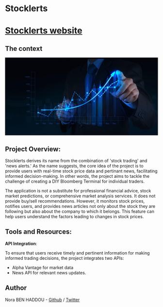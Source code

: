 # Stocklerts


[Stocklerts website](http://stocklerts.tech:5500/)
=================================

## The context
![](./static/assets/img/readme-1.jpg)

## Project Overview:

Stocklerts derives its name from the combination of 'stock trading' and 'news alerts.' As the name suggests, the core idea of the project is to provide users with real-time stock price data and pertinant news, facilitating informed decision-making. In other words,
the project aims to tackle the challenge of creating a DIY Bloomberg Terminal for individual traders.

The application is not a substitute for professional financial advice, stock market predictions, or comprehensive market analysis services. It does not provide buy/sell recommendations. However, it monitors stock prices, notifies users, and provides news articles not only about the stock they are following but also about the company to which it belongs. This feature can help users understand the factors leading to changes in stock prices.


## Tools and Resources:

__API Integration__:

To ensure that users receive timely and pertinent information for making informed trading decisions, the project integrates two APIs:
   - Alpha Vantage for market data
   - News API for relevant news updates.


## Author
Nora BEN HADDOU - [Github](https://github.com/Nawaritta) / [Twitter](https://twitter.com/NoraBH7)
